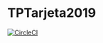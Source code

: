 # TPTarjeta2019

[![CircleCI](https://circleci.com/gh/santicoronel/TPTarjeta2019.svg?style=svg)](https://circleci.com/gh/santicoronel/TPTarjeta2019)

